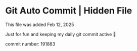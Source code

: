 # Git Auto Commit | Hidden File

This file was added Feb 12, 2025

Just for fun and keeping my daily git commit active 🤪

commit number: 191883
